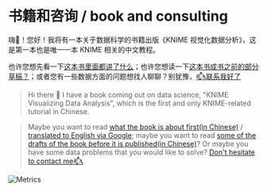 # 书籍和咨询 / book and consulting

嗨👋！您好！我将有一本关于数据科学的书籍出版《KNIME 视觉化数据分析》，这是第一本也是唯一一本 KNIME 相关的中文教程。

也许您想先看一下<a href="https://www.havef.fun/book-intro/" target="_blank">这本书里面都讲了什么</a>；也许您想读一下<a href="https://www.havef.fun/docs/intro" target="_blank">这本书成书之前的部分草稿？</a>；或者您有一些数据方面的问题想找人聊聊？别犹豫，<a href="https://www.havef.fun/consulting/flows" target="_blank">📫📞联系我好了</a>

> Hi there 👋 I have a book coming out on data science, "KNIME Visualizing Data Analysis", which is the first and only KNIME-related tutorial in Chinese.

> Maybe you want to read <a href="https://www.havef.fun/book-intro/" target="_blank">what the book is about first(in Chinese)</a> / <a href="https://www-havef-fun.translate.goog/book-intro/?_x_tr_sl=zh-CN&_x_tr_tl=en&_x_tr_hl=en" target="_blank">translated to English via Google</a>; maybe you want to read <a href="https://www.havef.fun/docs/intro" target="_blank">some of the drafts of the book before it is published(in Chinese)</a>? Or maybe you have some data problems that you would like to solve? <a href="http://www.havef.fun/consulting/flows-en/" target="_blank">Don't hesitate to contact me📫📞</a>

<picture>
  <img src="https://gist.githubusercontent.com/HaveF/42365ee9c6c492a7b36bc31f7ec0240f/raw/github-metrics.svg" alt="Metrics">
</picture>


<!--
**HaveF/havef** is a ✨ _special_ ✨ repository because its `README.md` (this file) appears on your GitHub profile.

Here are some ideas to get you started:

- 🔭 I’m currently working on ...
- 🌱 I’m currently learning ...
- 👯 I’m looking to collaborate on ...
- 🤔 I’m looking for help with ...
- 💬 Ask me about ...
- 📫 How to reach me: ...
- 😄 Pronouns: ...
- ⚡ Fun fact: ...
-->
